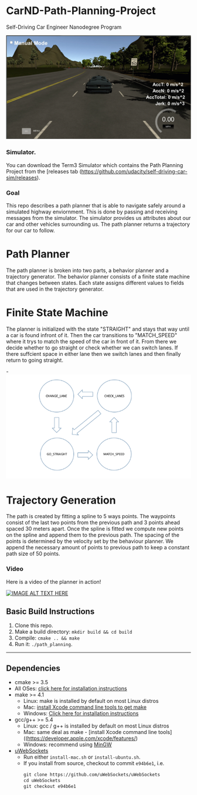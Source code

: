 # CarND-Path-Planning-Project
Self-Driving Car Engineer Nanodegree Program

![alt text](https://github.com/SyedAzizEnam/Path-Planning/blob/master/path-plan.png)

### Simulator.
You can download the Term3 Simulator which contains the Path Planning Project from the [releases tab (https://github.com/udacity/self-driving-car-sim/releases).

### Goal
This repo describes a path planner that is able to navigate safely around a simulated highway enviornment. This is done by passing and receiving messages from the simulator. The simulator provides us attributes about our car and other vehicles surrounding us. The path planner returns a trajectory for our car to follow.

# Path Planner
The path planner is broken into two parts, a behavior planner and a trajectory generator. The behavior planner consists of a finite state machine that changes between states. Each state assigns different values to fields that are used in the trajectory generator.

# Finite State Machine

The planner is initialized with the state "STRAIGHT" and stays that way until a car is found infront of it. Then the car transitions to "MATCH_SPEED" where it trys to match the speed of the car in front of it. From there we decide whether to go straight or check whether we can switch lanes. If there suffcient space in either lane then we switch lanes and then finally return to going straight.     

-![Finite State Machine](https://github.com/SyedAzizEnam/Path-Planning/blob/master/fsm.png)

# Trajectory Generation

The path is created by fitting a spline to 5 ways points. The waypoints consist of the last two points from the previous path and 3 points ahead spaced 30 meters apart. Once the spline is fitted we compute new points on the spline and append them to the previous path. The spacing of the points is determined by the velocity set by the behaviour planner. We append the necessary amount of points to previous path to keep a constant path size of 50 points.     

### Video

Here is a video of the planner in action!

[![IMAGE ALT TEXT
HERE](https://img.youtube.com/vi/9bwMzlo6MhA/0.jpg)](https://www.youtube.com/watch?v=9bwMzlo6MhA)


## Basic Build Instructions

1. Clone this repo.
2. Make a build directory: `mkdir build && cd build`
3. Compile: `cmake .. && make`
4. Run it: `./path_planning`.

---

## Dependencies

* cmake >= 3.5
 * All OSes: [click here for installation instructions](https://cmake.org/install/)
* make >= 4.1
  * Linux: make is installed by default on most Linux distros
  * Mac: [install Xcode command line tools to get make](https://developer.apple.com/xcode/features/)
  * Windows: [Click here for installation instructions](http://gnuwin32.sourceforge.net/packages/make.htm)
* gcc/g++ >= 5.4
  * Linux: gcc / g++ is installed by default on most Linux distros
  * Mac: same deal as make - [install Xcode command line tools]((https://developer.apple.com/xcode/features/)
  * Windows: recommend using [MinGW](http://www.mingw.org/)
* [uWebSockets](https://github.com/uWebSockets/uWebSockets)
  * Run either `install-mac.sh` or `install-ubuntu.sh`.
  * If you install from source, checkout to commit `e94b6e1`, i.e.
    ```
    git clone https://github.com/uWebSockets/uWebSockets 
    cd uWebSockets
    git checkout e94b6e1
    ```
